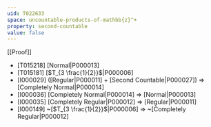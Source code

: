 ```yaml
---
uid: T022633
space: uncountable-products-of-mathbb{z}^+
property: second-countable
value: false
---
```

[[Proof]]

* [T015218] [Normal|P000013]
* [T015181] [$T_{3 \frac{1}{2}}$|P000006]
* [I000029] ([Regular|P000011] + [Second Countable|P000027]) => [Completely Normal|P000014]
* [I000036] [Completely Normal|P000014] => [Normal|P000013]
* [I000035] [Completely Regular|P000012] => [Regular|P000011]
* [I000149] ~[$T_{3 \frac{1}{2}}$|P000006] => ~[Completely Regular|P000012]

